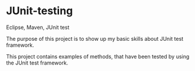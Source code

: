 # JUnit-testing
Eclipse, Maven, JUnit test

The purpose of this project is to show up my basic skills about JUnit test framework.

This project contains examples of methods, that have been tested by using the JUnit test framework.
